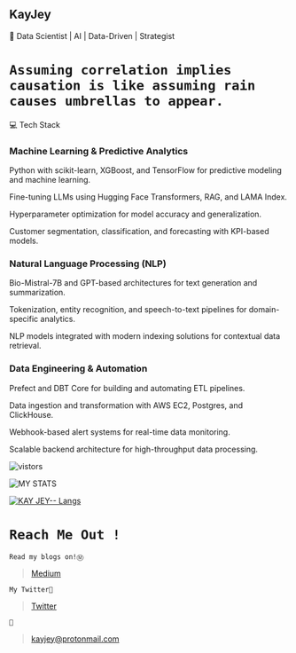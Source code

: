 
## KayJey

🚀 Data Scientist | AI | Data-Driven | Strategist

# `Assuming correlation implies causation is like assuming rain causes umbrellas to appear. `

💻 Tech Stack

### Machine Learning & Predictive Analytics

Python with scikit-learn, XGBoost, and TensorFlow for predictive modeling and machine learning.

Fine-tuning LLMs using Hugging Face Transformers, RAG, and LAMA Index.

Hyperparameter optimization for model accuracy and generalization.

Customer segmentation, classification, and forecasting with KPI-based models.

### Natural Language Processing (NLP)

Bio-Mistral-7B and GPT-based architectures for text generation and summarization.

Tokenization, entity recognition, and speech-to-text pipelines for domain-specific analytics.

NLP models integrated with modern indexing solutions for contextual data retrieval.

### Data Engineering & Automation

Prefect and DBT Core for building and automating ETL pipelines.

Data ingestion and transformation with AWS EC2, Postgres, and ClickHouse.

Webhook-based alert systems for real-time data monitoring.

Scalable backend architecture for high-throughput data processing.



![vistors](https://visitor-badge.laobi.icu/badge?page_id=KayJey.KayJey) 

![MY STATS](https://github-readme-stats.vercel.app/api?username=KayJey&show_icons=true&border_color=2e4058)

[![KAY JEY-- Langs](https://github-readme-stats.vercel.app/api/top-langs/?username=KayJey&layout=compact&border_color=2e4058)](https://github.com/KayJey/github-readme-stats)




 # `Reach Me Out !`


`Read my blogs on!Ⓜ️`
>[Medium](https://kayjey.medium.com//)

`My Twitter🎫`
>[Twitter](https://twitter.com/kay97061184)

`🧀`
>kayjey@protonmail.com












 










